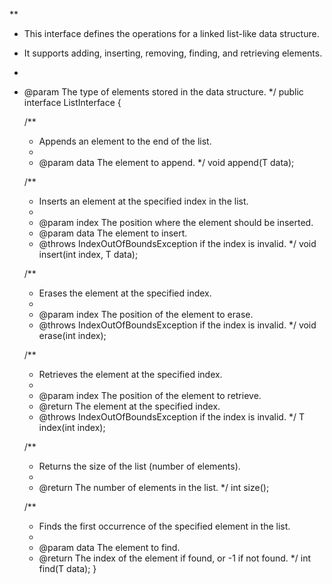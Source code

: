 **
* This interface defines the operations for a linked list-like data structure.
* It supports adding, inserting, removing, finding, and retrieving elements.
*
* @param <T> The type of elements stored in the data structure.
  */
  public interface ListInterface<T> {

  /**
    * Appends an element to the end of the list.
    *
    * @param data The element to append.
      */
      void append(T data);

  /**
    * Inserts an element at the specified index in the list.
    *
    * @param index The position where the element should be inserted.
    * @param data The element to insert.
    * @throws IndexOutOfBoundsException if the index is invalid.
      */
      void insert(int index, T data);

  /**
    * Erases the element at the specified index.
    *
    * @param index The position of the element to erase.
    * @throws IndexOutOfBoundsException if the index is invalid.
      */
      void erase(int index);

  /**
    * Retrieves the element at the specified index.
    *
    * @param index The position of the element to retrieve.
    * @return The element at the specified index.
    * @throws IndexOutOfBoundsException if the index is invalid.
      */
      T index(int index);

  /**
    * Returns the size of the list (number of elements).
    *
    * @return The number of elements in the list.
      */
      int size();

  /**
    * Finds the first occurrence of the specified element in the list.
    *
    * @param data The element to find.
    * @return The index of the element if found, or -1 if not found.
      */
      int find(T data);
      }
